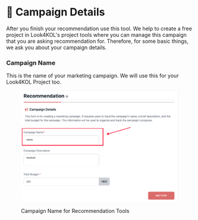 # 📑 Campaign Details

After you finish your recommendation use this tool. We help to create a free project in Look4KOL's project tools where you can manage this campaign that you are asking recommendation for. Therefore, for some basic things, we ask you about your campaign details.

### Campaign Name

This is the name of your marketing campaign. We will use this for your Look4KOL Project too.

<figure><img src="../../.gitbook/assets/Screenshot 2023-02-06 at 12.40.07 PM.png" alt=""><figcaption><p>Campaign Name for Recommendation Tools</p></figcaption></figure>

